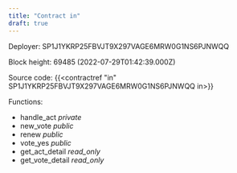 ```yaml
---
title: "Contract in"
draft: true
---
```

Deployer: SP1J1YKRP25FBVJT9X297VAGE6MRW0G1NS6PJNWQQ


 



Block height: 69485 (2022-07-29T01:42:39.000Z)

Source code: {{<contractref "in" SP1J1YKRP25FBVJT9X297VAGE6MRW0G1NS6PJNWQQ in>}}

Functions:

* handle_act _private_
* new_vote _public_
* renew _public_
* vote_yes _public_
* get_act_detail _read_only_
* get_vote_detail _read_only_
